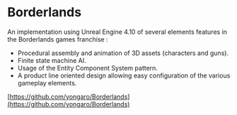 # **Borderlands**

An implementation using Unreal Engine 4.10 of several elements features in the Borderlands games franchise :  

* Procedural assembly and animation of 3D assets (characters and guns).
* Finite state machine AI.
* Usage of the Entity Component System pattern.
* A product line oriented design allowing easy configuration of the various gameplay elements.

[https://github.com/yongaro/Borderlands](https://github.com/yongaro/Borderlands)
